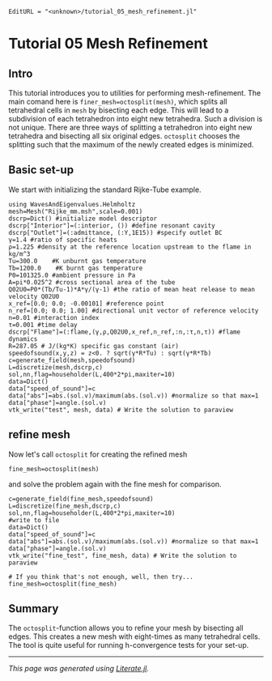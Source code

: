 ```@meta
EditURL = "<unknown>/tutorial_05_mesh_refinement.jl"
```

# Tutorial 05 Mesh Refinement

## Intro
This tutorial introduces you to utilities for performing mesh-refinement.
The main comand here is `finer_mesh=octosplit(mesh)`, which splits all
tetrahedral cells in `mesh` by bisecting each edge. This will lead to a
subdivision of each tetrahedron into eight new tetrahedra. Such a division is
not unique. There are three ways of splitting a tetrahedron into eight new
tetrahedra and bisecting all six original edges. `octosplit` chooses the
splitting such that the maximum of the newly created edges is minimized.

## Basic set-up

We start with initializing the standard Rijke-Tube example.

```@example tutorial_05_mesh_refinement
using WavesAndEigenvalues.Helmholtz
mesh=Mesh("Rijke_mm.msh",scale=0.001)
dscrp=Dict() #initialize model descriptor
dscrp["Interior"]=(:interior, ()) #define resonant cavity
dscrp["Outlet"]=(:admittance, (:Y,1E15)) #specify outlet BC
γ=1.4 #ratio of specific heats
ρ=1.225 #density at the reference location upstream to the flame in kg/m^3
Tu=300.0    #K unburnt gas temperature
Tb=1200.0    #K burnt gas temperature
P0=101325.0 #ambient pressure in Pa
A=pi*0.025^2 #cross sectional area of the tube
Q02U0=P0*(Tb/Tu-1)*A*γ/(γ-1) #the ratio of mean heat release to mean velocity Q02U0
x_ref=[0.0; 0.0; -0.00101] #reference point
n_ref=[0.0; 0.0; 1.00] #directional unit vector of reference velocity
n=0.01 #interaction index
τ=0.001 #time delay
dscrp["Flame"]=(:flame,(γ,ρ,Q02U0,x_ref,n_ref,:n,:τ,n,τ)) #flame dynamics
R=287.05 # J/(kg*K) specific gas constant (air)
speedofsound(x,y,z) = z<0. ? sqrt(γ*R*Tu) : sqrt(γ*R*Tb)
c=generate_field(mesh,speedofsound)
L=discretize(mesh,dscrp,c)
sol,nn,flag=householder(L,400*2*pi,maxiter=10)
data=Dict()
data["speed_of_sound"]=c
data["abs"]=abs.(sol.v)/maximum(abs.(sol.v)) #normalize so that max=1
data["phase"]=angle.(sol.v)
vtk_write("test", mesh, data) # Write the solution to paraview
```

## refine mesh
Now let's call `octosplit` for creating the refined mesh

```@example tutorial_05_mesh_refinement
fine_mesh=octosplit(mesh)
```

and solve the problem again with the fine mesh for comparison.

```@example tutorial_05_mesh_refinement
c=generate_field(fine_mesh,speedofsound)
L=discretize(fine_mesh,dscrp,c)
sol,nn,flag=householder(L,400*2*pi,maxiter=10)
#write to file
data=Dict()
data["speed_of_sound"]=c
data["abs"]=abs.(sol.v)/maximum(abs.(sol.v)) #normalize so that max=1
data["phase"]=angle.(sol.v)
vtk_write("fine_test", fine_mesh, data) # Write the solution to paraview

# If you think that's not enough, well, then try...
fine_mesh=octosplit(fine_mesh)
```

## Summary

The `octosplit`-function allows you to refine your mesh by bisecting all edges.
This creates a new mesh with eight-times as many tetrahedral cells. The tool is
quite useful for running h-convergence tests for your set-up.

---

*This page was generated using [Literate.jl](https://github.com/fredrikekre/Literate.jl).*

